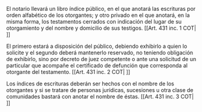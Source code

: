 El notario llevará un libro índice público, en el que anotará las escrituras por orden alfabético de los otorgantes; y otro privado en el que anotará, en la misma forma, los testamentos cerrados con indicación del lugar de su otorgamiento y del nombre y domicilio de sus testigos. [[Art. 431 inc. 1 COT| ]]

El primero estará a disposición del público, debiendo exhibirlo a quien lo solicite y el segundo deberá mantenerlo reservado, no teniendo obligación de exhibirlo, sino por decreto de juez competente o ante una solicitud de un particular que acompañe el certificado de defunción que corresponda al otorgante del testamento. [[Art. 431 inc. 2 COT| ]]

Los índices de escrituras deberán ser hechos con el nombre de los otorgantes y si se tratare de personas jurídicas, sucesiones u otra clase de comunidades bastará con anotar el nombre de éstas. [[Art. 431 inc. 3 COT| ]]